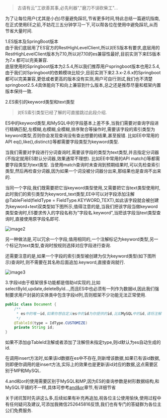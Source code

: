 > 古语有云"工欲善其事,必先利器","磨刀不误砍柴工"...


为了让每位用户(尤其是小白)尽量避免踩坑,节省更多时间,特此总结一篇避坑指南,在正式使用EE之前,不妨花三五分钟学习一下,可以帮各位在使用中避免踩坑,从而节省大量时间.

1.ES版本及SpringBoot版本<br />由于我们底层用了ES官方的RestHighLevelClient,所以对ES版本有要求,底层用的RestHighLevelClient版本为7.10,所以对7.10的es兼容性最好,目前实测下来ES版本为7.x 都可以完美兼容.<br />底层使用的Springboot版本为2.5.4,所以我们推荐用户springboot版本也用2.5.4,由于我们对Springboot的依赖模块比较少,目前实测下来2.3.x-2.6.x的Springboot都可以完美兼容,更低或者更高的版本没有实测,用户可自行测试,我们也不清楚springboot2.5.4具体能向下和向上兼容到什么版本,总之还是推荐尽量和框架内置版本保持一致.

2.ES索引的keyword类型和text类型
> 对ES索引类型已经了解的可直接跳过此段介绍. 

ES中的keyword类型,和MySQL中的字段基本上差不多,当我们需要对查询字段进行精确匹配,左模糊,右模糊,全模糊,排序聚合等操作时,需要该字段的索引类型为keyword类型,否则你会发现查询没有查出想要的结果,甚至报错. 比如EE中常用的API eq(),like(),distinct()等都需要字段类型为keyword类型.

当我们需要对字段进行分词查询时,需要该字段的类型为text类型,并且指定分词器(不指定就用ES默认分词器,效果通常不理想). 比如EE中常用的API match()等都需要字段类型为text类型. 当使用match查询时未查询到预期结果时,可以先检查索引类型,然后再检查分词器,因为如果一个词没被分词器分出来,那结果也是查询不出来的.

当同一个字段,我们既需要把它当keyword类型使用,又需要把它当text类型使用时,此时我们的索引类型为keyword_text类型,EE中可以对字段添加注解@TableField(fieldType = FieldType.KEYWORD_TEXT),如此该字段就会被创建为keyword+text双类型如下图所示,值得注意的是,当我们把该字段当做keyword类型查询时,ES要求传入的字段名称为"字段名.keyword",当把该字段当text类型查询时,直接使用原字段名即可.

![image2](https://iknow.hs.net/72818af6-7cc3-4833-b7a7-dbff845ce73e.png)

另一种做法是,可以冗余一个字段,值用相同的,一个注解标记为keyword类型,另一个标记为text类型,查询时按规则选择对应字段进行查询.


还需要注意的是,如果一个字段的索引类型被创建为仅为keyword类型(如下图所示)查询时,则不需要在其名称后面追加.keyword,直接查询就行.

![image3](https://iknow.hs.net/87335e55-1fe3-44ed-920b-61354383e85a.png)


3.字段id由于框架很多功能都是借助id实现的,比如selectById,update,deleteById...,而且ES中也必须有一列作为数据id,因此我们强制要求用户封装的实体类中包含字段id列,否则框架不少功能无法正常使用.
```java
public class Document {
    /**
     * es中的唯一id,如果你想自定义es中的id为你提供的id,比如MySQL中的id,请将注解中的type指定为customize或直接在全局配置文件中指定,如此id便支持任意数据类型)
     */
    @TableId(type = IdType.CUSTOMIZE)
    private String id;
}
```
如果不添加@TableId注解或者添加了注解但未指定type,则id默认为es自动生成的id.

在调用insert方法时,如果该id数据在es中不存在,则新增该数据,如果已有该id数据,则即便你调用的是insert方法,实际上的效果也是更新该id对应的数据,这点需要区别于MP和MySQL.

4.and和or的使用需要区别于MySQL和MP,因为ES的查询参数是树形数据结构,和MySQL平铺的不一样,具体可参考[and&or](and-or.md)章节,有详细节省

关于闭坑暂时先讲这么多,后续如果有补充再追加,祝各位主公使用愉快,使用过程中有任何疑问及建议,可添加我微信252645816反馈,我们也有专门的答疑群为各位主公们免费服务.

